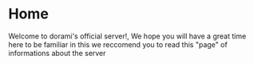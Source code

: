# Home

Welcome to dorami's official server!, We hope you will have a great time here to be familiar in this we reccomend you to read this "page" of informations about the server

